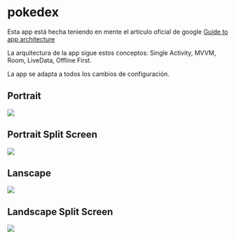 # pokedex
Esta app está hecha teniendo en mente el articulo oficial de google [Guide to app architecture](https://developer.android.com/jetpack/guide)

La arquitectura de la app sigue estos conceptos: Single Activity, MVVM, Room, LiveData, Offline First.

La app se adapta a todos los cambios de configuración.

## Portrait
![](gifs/gif_portrait.gif)

## Portrait Split Screen
![](gifs/gif_portrait_split.gif)

## Lanscape
![](gifs/gif_landscape.gif)

## Landscape Split Screen
![](gifs/gif_landscape_split.gif)